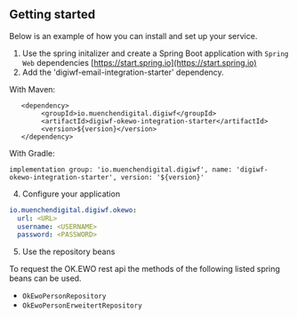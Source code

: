 ## Getting started

Below is an example of how you can install and set up your service.

1. Use the spring initalizer and create a Spring Boot application with `Spring Web`
   dependencies [https://start.spring.io](https://start.spring.io)
2. Add the 'digiwf-email-integration-starter' dependency.

With Maven:

```
   <dependency>
        <groupId>io.muenchendigital.digiwf</groupId>
        <artifactId>digiwf-okewo-integration-starter</artifactId>
        <version>${version}</version>
   </dependency>
```

With Gradle:

```
implementation group: 'io.muenchendigital.digiwf', name: 'digiwf-okewo-integration-starter', version: '${version}'
```

4. Configure your application

```yaml
io.muenchendigital.digiwf.okewo:
  url: <URL>
  username: <USERNAME>
  password: <PASSWORD>
```

5. Use the repository beans

To request the OK.EWO rest api the methods of the following listed spring beans can be used.

* `OkEwoPersonRepository`
* `OkEwoPersonErweitertRepository`
